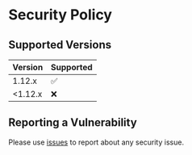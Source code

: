 # Security Policy

## Supported Versions

| Version | Supported          |
|---------|--------------------|
| 1.12.x  | :white_check_mark: |
| <1.12.x | :x:                |

## Reporting a Vulnerability

Please use [issues](https://github.com/Samsung/CredSweeper/issues) to report about any security issue.
